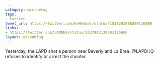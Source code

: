 ```yaml
---
category: microblog
tags:
- twitter
tweet_url: https://twitter.com/ExMember/status/1538281888200110080
links:
- https://twitter.com/LAPDHQ/status/1537913139391385600
layout: microblog
---
```

Yesterday, the LAPD shot a person near Beverly and La Brea. @LAPDHQ refuses to identify or arrest the shooter.
